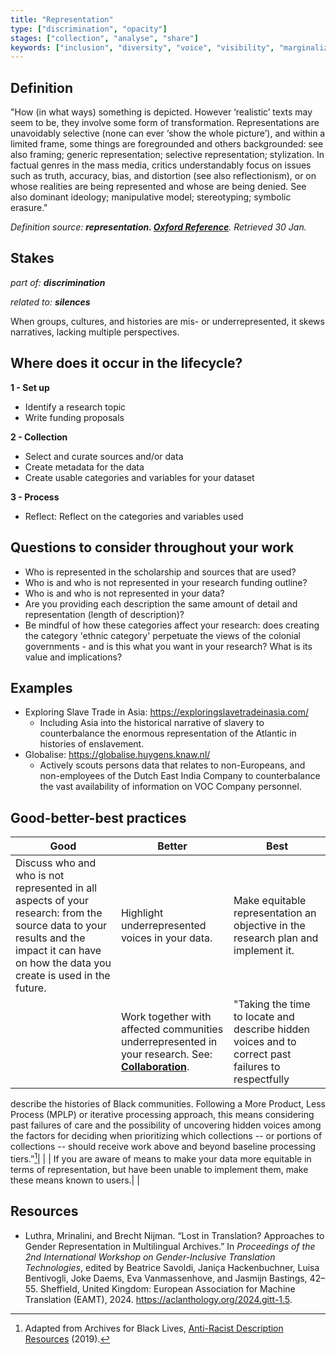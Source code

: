 ```yaml
---
title: "Representation"
type: ["discrimination", "opacity"]
stages: ["collection", "analyse", "share"]
keywords: ["inclusion", "diversity", "voice", "visibility", "marginalization", "marginalisation", "demographics", "sampling"]
---
```


## Definition
"How (in what ways) something is depicted. However ‘realistic’ texts may seem to be, they involve some form of transformation. Representations are unavoidably selective (none can ever ‘show the whole picture’), and within a limited frame, some things are foregrounded and others backgrounded: see also framing; generic representation; selective representation; stylization. In factual genres in the mass media, critics understandably focus on issues such as truth, accuracy, bias, and distortion (see also reflectionism), or on whose realities are being represented and whose are being denied. See also dominant ideology; manipulative model; stereotyping; symbolic erasure."

_Definition source: **representation. [Oxford Reference](https://www.oxfordreference.com/view/10.1093/oi/authority.20111014165925770)**. Retrieved 30 Jan._

## Stakes
_part of: **discrimination**_

_related to: **silences**_

When groups, cultures, and histories are mis- or underrepresented, it skews narratives, lacking multiple perspectives.  

## Where does it occur in the lifecycle?

**1 - Set up**<br>

- Identify a research topic
- Write funding proposals

**2 - Collection**

- Select and curate sources and/or data
- Create metadata for the data
- Create usable categories and variables for your dataset

**3 - Process**

- Reflect: Reflect on the categories and variables used


## Questions to consider throughout your work
- Who is represented in the scholarship and sources that are used?
- Who is and who is not represented in your research funding outline? 
- Who is and who is not represented in your data?
- Are you providing each description the same amount of detail and representation (length of description)?
- Be mindful of how these categories affect your research: does creating the category 'ethnic category' perpetuate the views of the colonial governments - and is this what you want in your research? What is its value and implications?


## Examples
- Exploring Slave Trade in Asia: https://exploringslavetradeinasia.com/ 
    - Including Asia into the historical narrative of slavery to counterbalance the enormous representation of the Atlantic in histories of enslavement. 
- Globalise: https://globalise.huygens.knaw.nl/ 
    - Actively scouts persons data that relates to non-Europeans, and non-employees of the Dutch East India Company to counterbalance the vast availability of information on VOC Company personnel.
 

## Good-better-best practices

| Good | Better | Best|
|---|---|---|
| Discuss who and who is not represented in all aspects of your research: from the source data to your results and the impact it can have on how the data you create is used in the future.| Highlight underrepresented voices in your data.| Make equitable representation an objective in the research plan and implement it.|
| | Work together with affected communities underrepresented in your research. See: [**Collaboration**](/bias/types/collaboration).| "Taking the time to locate and describe hidden voices and to correct past failures to respectfully
describe the histories of Black communities. Following a More Product, Less Process (MPLP) or
iterative processing approach, this means considering past failures of care and the possibility of
uncovering hidden voices among the factors for deciding when prioritizing which collections -- or
portions of collections -- should receive work above and beyond baseline processing tiers.”[^1]| 
| | If you are aware of means to make your data more equitable in terms of representation, but have been unable to implement them, make these means known to users.| | 

## Resources
- Luthra, Mrinalini, and Brecht Nijman. “Lost in Translation? Approaches to Gender Representation in Multilingual Archives.” In _Proceedings of the 2nd International Workshop on Gender-Inclusive Translation Technologies_, edited by Beatrice Savoldi, Janiça Hackenbuchner, Luisa Bentivogli, Joke Daems, Eva Vanmassenhove, and Jasmijn Bastings, 42–55. Sheffield, United Kingdom: European Association for Machine Translation (EAMT), 2024. https://aclanthology.org/2024.gitt-1.5. 

[^1]: Adapted from Archives for Black Lives, <a href='https://archivesforblacklives.wordpress.com/wp-content/uploads/2019/10/ardr_final.pdf'>Anti-Racist Description Resources</a> (2019).
